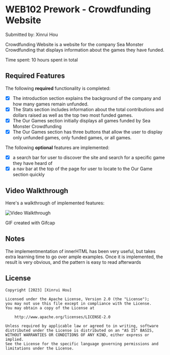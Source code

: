 # WEB102 Prework - Crowdfunding Website

Submitted by: Xinrui Hou

Crowdfunding Website is a website for the company Sea Monster Crowdfunding that displays information about the games they have funded.

Time spent: 10 hours spent in total

## Required Features

The following **required** functionality is completed:

* [x] The introduction section explains the background of the company and how many games remain unfunded.
* [x] The Stats section includes information about the total contributions and dollars raised as well as the top two most funded games.
* [x] The Our Games section initially displays all games funded by Sea Monster Crowdfunding
* [x] The Our Games section has three buttons that allow the user to display only unfunded games, only funded games, or all games.

The following **optional** features are implemented:

* [x] a search bar for user to discover the site and search for a specific game they have heard of
* [x] a nav bar at the top of the page for user to locate to the Our Game section quickly

## Video Walkthrough

Here's a walkthrough of implemented features:

<img src="./assets/gif.gif" title='Video Walkthrough' width='' alt='Video Walkthrough' />

<!-- Replace this with whatever GIF tool you used! -->
GIF created with Gifcap  
<!-- Recommended tools:
[Kap](https://getkap.co/) for macOS
[ScreenToGif](https://www.screentogif.com/) for Windows
[peek](https://github.com/phw/peek) for Linux. -->

## Notes

The implementmentation of innerHTML has been very useful, but takes extra learning time to go over ample examples.
Once it is implemented, the result is very obvious, and the pattern is easy to read afterwards

## License

    Copyright [2023] [Xinrui Hou]

    Licensed under the Apache License, Version 2.0 (the "License");
    you may not use this file except in compliance with the License.
    You may obtain a copy of the License at

        http://www.apache.org/licenses/LICENSE-2.0

    Unless required by applicable law or agreed to in writing, software
    distributed under the License is distributed on an "AS IS" BASIS,
    WITHOUT WARRANTIES OR CONDITIONS OF ANY KIND, either express or implied.
    See the License for the specific language governing permissions and
    limitations under the License.


[def]: ttps://imgur.com/a/YXzTJC